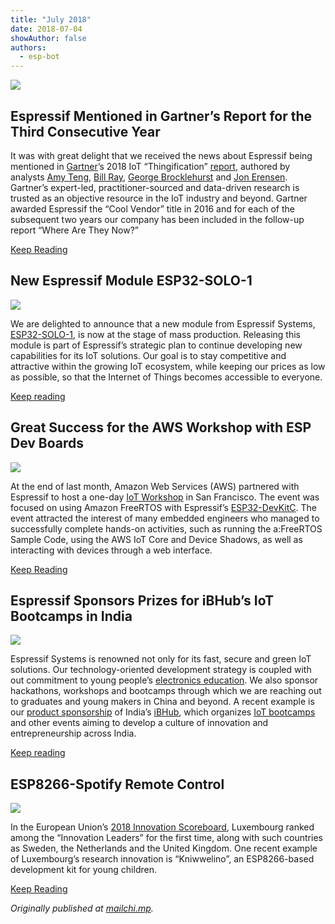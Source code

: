 ```yaml
---
title: "July 2018"
date: 2018-07-04
showAuthor: false
authors: 
  - esp-bot
---
```

![](img/july-1.webp)

## Espressif Mentioned in Gartner’s Report for the Third Consecutive Year

It was with great delight that we received the news about Espressif being mentioned in [Gartner](https://www.gartner.com/en)’s 2018 IoT “Thingification” [report](https://www.gartner.com/doc/3874295/cool-vendors-iot-thingification), authored by analysts [Amy Teng](http://www.gartner.com/analyst/17745), [Bill Ray](https://www.gartner.com/analyst/61747), [George Brocklehurst](https://www.gartner.com/analyst/62346) and [Jon Erensen](https://www.gartner.com/analyst/18692). Gartner’s expert-led, practitioner-sourced and data-driven research is trusted as an objective resource in the IoT industry and beyond. Gartner awarded Espressif the “Cool Vendor” title in 2016 and for each of the subsequent two years our company has been included in the follow-up report “Where Are They Now?”

[Keep Reading](https://www.espressif.com/en/media_overview/news/espressif-mentioned-gartner%E2%80%99s-report-third-consecutive-year?position=0&list=Qn6ZocV_Q4iWt0upqvqawAxWDtSkNhUMV8ZPDo03gLA)

## New Espressif Module ESP32-SOLO-1

![](img/july-2.webp)

We are delighted to announce that a new module from Espressif Systems, [ESP32-SOLO-1](https://www.espressif.com/sites/default/files/documentation/esp32-solo-1_datasheet_en.pdf), is now at the stage of mass production. Releasing this module is part of Espressif’s strategic plan to continue developing new capabilities for its IoT solutions. Our goal is to stay competitive and attractive within the growing IoT ecosystem, while keeping our prices as low as possible, so that the Internet of Things becomes accessible to everyone.

[Keep reading](https://www.espressif.com/en/media_overview/news/new-espressif-module-esp32-solo-1?position=0&list=dfZIPhqAIF0BiK52DJVBrajYszSDO4Tz-EVfuHGPMzw)

## Great Success for the AWS Workshop with ESP Dev Boards

![](img/july-3.webp)

At the end of last month, Amazon Web Services (AWS) partnered with Espressif to host a one-day [IoT Workshop](https://awsiotdaysanfranciscojune2018.splashthat.com/) in San Francisco. The event was focused on using Amazon FreeRTOS with Espressif’s [ESP32-DevKitC](https://www.espressif.com/en/products/hardware/esp32-devkitc/overview). The event attracted the interest of many embedded engineers who managed to successfully complete hands-on activities, such as running the a:FreeRTOS Sample Code, using the AWS IoT Core and Device Shadows, as well as interacting with devices through a web interface.

[Keep Reading](https://www.espressif.com/en/media_overview/news/great-success-aws-workshop-esp-dev-boards?position=0&list=eHDbXZpSj_CzquuDJUDW3g4HdS86VzWpt5VRWpz62Yk)

## Espressif Sponsors Prizes for iBHub’s IoT Bootcamps in India

![](img/july-4.webp)

Espressif Systems is renowned not only for its fast, secure and green IoT solutions. Our technology-oriented development strategy is coupled with out commitment to young people’s [electronics education](https://www.espressif.com/en/support/iot-college/courses#). We also sponsor hackathons, workshops and bootcamps through which we are reaching out to graduates and young makers in China and beyond. A recent example is our [product sponsorship](https://www.facebook.com/iBHubs/photos/pcb.2103222323328656/2103221646662057/?type=3&theater=) of India’s [iBHub](https://ibhubs.co/), which organizes [IoT bootcamps](https://ibhubs.co/iot-bootcamp/) and other events aiming to develop a culture of innovation and entrepreneurship across India.

[Keep reading](https://www.espressif.com/en/media_overview/news/espressif-sponsors-prizes-ibhub%E2%80%99s-iot-bootcamps-india?position=0&list=7dIyube79HzXAfFLEmmNn47D4VOtoP3QBPfQhK03200)

## ESP8266-Spotify Remote Control

![](img/july-5.webp)

In the European Union’s [2018 Innovation Scoreboard](http://ec.europa.eu/growth/industry/innovation/facts-figures/scoreboards_en), Luxembourg ranked among the “Innovation Leaders” for the first time, along with such countries as Sweden, the Netherlands and the United Kingdom. One recent example of Luxembourg’s research innovation is “Kniwwelino”, an ESP8266-based development kit for young children.

[Keep Reading](https://www.espressif.com/en/media_overview/news/kniwwelino-esp8266-based-dev-kit-children?position=0&list=2biGkx7UlCoBSlYoKzV1mh4j5UIzjwRzCYvIuERaQdw)

*Originally published at *[*mailchi.mp*](https://mailchi.mp/86fa7c95befa/espressif-esp-news-july-2018)*.*
